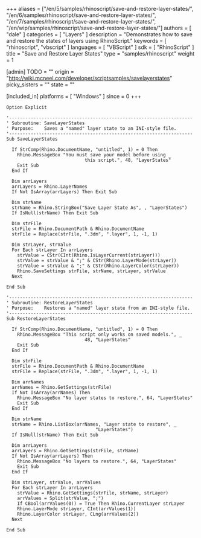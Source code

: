 +++
aliases = ["/en/5/samples/rhinoscript/save-and-restore-layer-states/", "/en/6/samples/rhinoscript/save-and-restore-layer-states/", "/en/7/samples/rhinoscript/save-and-restore-layer-states/", "/en/wip/samples/rhinoscript/save-and-restore-layer-states/"]
authors = [ "dale" ]
categories = [ "Layers" ]
description = "Demonstrates how to save and restore the states of layers using RhinoScript."
keywords = [ "rhinoscript", "vbscript" ]
languages = [ "VBScript" ]
sdk = [ "RhinoScript" ]
title = "Save and Restore Layer States"
type = "samples/rhinoscript"
weight = 1

[admin]
TODO = ""
origin = "http://wiki.mcneel.com/developer/scriptsamples/savelayerstates"
picky_sisters = ""
state = ""

[included_in]
platforms = [ "Windows" ]
since = 0
+++

```vbnet
Option Explicit

'--------------------------------------------------------------------
' Subroutine: SaveLayerStates
' Purpose:    Saves a "named" layer state to an INI-style file.
'--------------------------------------------------------------------
Sub SaveLayerStates

  If StrComp(Rhino.DocumentName, "untitled", 1) = 0 Then
    Rhino.MessageBox "You must save your model before using _
                             this script.", 48, "LayerStates"
    Exit Sub
  End If

  Dim arrLayers
  arrLayers = Rhino.LayerNames
  If Not IsArray(arrLayers) Then Exit Sub

  Dim strName
  strName = Rhino.StringBox("Save Layer State As", , "LayerStates")
  If IsNull(strName) Then Exit Sub

  Dim strFile
  strFile = Rhino.DocumentPath & Rhino.DocumentName
  strFile = Replace(strFile, ".3dm", ".layer", 1, -1, 1)

  Dim strLayer, strValue
  For Each strLayer In arrLayers
    strValue = CStr(CInt(Rhino.IsLayerCurrent(strLayer)))
    strValue = strValue & ";" & CStr(Rhino.LayerMode(strLayer))
    strValue = strValue & ";" & CStr(Rhino.LayerColor(strLayer))
    Rhino.SaveSettings strFile, strName, strLayer, strValue
  Next

End Sub

'--------------------------------------------------------------------
' Subroutine: RestoreLayerStates
' Purpose:    Restores a "named" layer state from an INI-style file.
'--------------------------------------------------------------------
Sub RestoreLayerStates

  If StrComp(Rhino.DocumentName, "untitled", 1) = 0 Then
    Rhino.MessageBox "This script only works on saved models.", _
                             48, "LayerStates"
    Exit Sub
  End If

  Dim strFile
  strFile = Rhino.DocumentPath & Rhino.DocumentName
  strFile = Replace(strFile, ".3dm", ".layer", 1, -1, 1)

  Dim arrNames
  arrNames = Rhino.GetSettings(strFile)
  If Not IsArray(arrNames) Then
    Rhino.MessageBox "No layer states to restore.", 64, "LayerStates"
    Exit Sub
  End If

  Dim strName
  strName = Rhino.ListBox(arrNames, "Layer state to restore", _
                                 "LayerStates")
  If IsNull(strName) Then Exit Sub  

  Dim arrLayers
  arrLayers = Rhino.GetSettings(strFile, strName)
  If Not IsArray(arrLayers) Then
    Rhino.MessageBox "No layers to restore.", 64, "LayerStates"
    Exit Sub
  End If

  Dim strLayer, strValue, arrValues
  For Each strLayer In arrLayers
    strValue = Rhino.GetSettings(strFile, strName, strLayer)
    arrValues = Split(strValue, ";")
    If CBool(arrValues(0)) = True Then Rhino.CurrentLayer strLayer
    Rhino.LayerMode strLayer, CInt(arrValues(1))
    Rhino.LayerColor strLayer, CLng(arrValues(2))
  Next

End Sub
```
